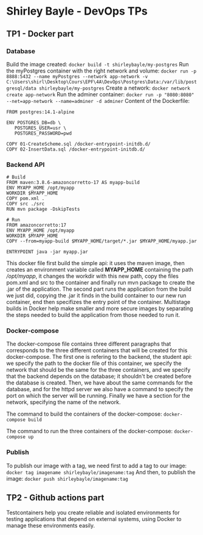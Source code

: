 # Shirley Bayle - DevOps TPs

## TP1 - Docker part
### Database
Build the image created:
`docker build -t shirleybayle/my-postgres`
Run the myPostgres container with the right network and volume:
`docker run -p 8888:5432 --name myPostgres --network app-network -v C:\Users\shirl\Desktop\Cours\EPF\4A\DevOps\Postgres\Data:/var/lib/postgresql/data shirleybayle/my-postgres`
Create a network:
`docker network create app-network`
Run the adminer container:
`docker run -p "8080:8080" --net=app-network --name=adminer -d adminer`
Content of the Dockerfile:
```
FROM postgres:14.1-alpine

ENV POSTGRES_DB=db \
   POSTGRES_USER=usr \
   POSTGRES_PASSWORD=pwd 

COPY 01-CreateScheme.sql /docker-entrypoint-initdb.d/
COPY 02-InsertData.sql /docker-entrypoint-initdb.d/
```

### Backend API
```
# Build
FROM maven:3.8.6-amazoncorretto-17 AS myapp-build
ENV MYAPP_HOME /opt/myapp
WORKDIR $MYAPP_HOME
COPY pom.xml .
COPY src ./src
RUN mvn package -DskipTests

# Run
FROM amazoncorretto:17
ENV MYAPP_HOME /opt/myapp
WORKDIR $MYAPP_HOME
COPY --from=myapp-build $MYAPP_HOME/target/*.jar $MYAPP_HOME/myapp.jar

ENTRYPOINT java -jar myapp.jar
```

This docker file first build the simple api: it uses the maven image, then creates an environment variable called **MYAPP_HOME** containing the path */opt/myapp*, it changes the workdir with this new path, copy the files pom.xml and src to the container and finally run mvn package to create the .jar of the application. The second part runs the application from the build we just did, copying the .jar it finds in the build container to our new run container, end then specifizes the entry point of the container.
Multistage builds in Docker help make smaller and more secure images by separating the steps needed to build the application from those needed to run it.

### Docker-compose
The docker-compose file contains three different paragraphs that corresponds to the three different containers that will be created for this docker-compose. The first one is refering to the backend, the student api: we specify the path to the docker file of this container, we specify the network that should be the same for the three containers, and we specify that the backend depends on the database; it shouldn't be created before the database is created. Then, we have about the same commands for the database, and for the httpd server we also have a command to specify the port on which the server will be running. Finally we have a section for the network, specifying the name of the network.

The command to build the containers of the docker-compose:
`docker-compose build`

The command to run the three containers of the docker-compose:
`docker-compose up` 

### Publish
To publish our image with a tag, we need first to add a tag to our image:
`docker tag imagename shirleybayle/imagename:tag`
And then, to publish the image:
`docker push shirleybayle/imagename:tag`

## TP2 - Github actions part
Testcontainers help you create reliable and isolated environments for testing applications that depend on external systems, using Docker to manage these environments easily.